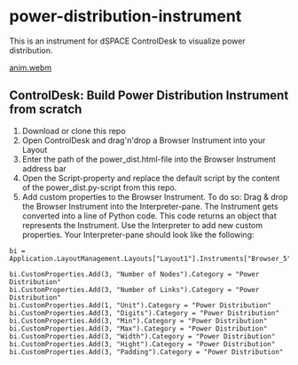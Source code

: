 # power-distribution-instrument
This is an instrument for dSPACE ControlDesk to visualize power distribution.

[anim.webm](https://github.com/dspace-group/power-distribution-instrument/assets/9103508/ae753b5c-2e72-4805-9e88-79eed24270a6)

## ControlDesk: Build Power Distribution Instrument from scratch

1. Download or clone this repo
2. Open ControlDesk and drag'n'drop a Browser Instrument into your Layout
3. Enter the path of the power_dist.html-file into the Browser Instrument address bar
4. Open the Script-property and replace the default script by the content of the power_dist.py-script from this repo.
5. Add custom properties to the Browser Instrument. To do so: Drag & drop the Browser Instrument into the Interpreter-pane. The Instrument gets converted into a line of Python code. This code returns an object that represents the Instrument. Use the Interpreter to add new custom properties. Your Interpreter-pane should look like the following:

```
bi = Application.LayoutManagement.Layouts["Layout1"].Instruments["Browser_5"]

bi.CustomProperties.Add(3, "Number of Nodes").Category = "Power Distribution"
bi.CustomProperties.Add(3, "Number of Links").Category = "Power Distribution"
bi.CustomProperties.Add(1, "Unit").Category = "Power Distribution"
bi.CustomProperties.Add(3, "Digits").Category = "Power Distribution"
bi.CustomProperties.Add(3, "Min").Category = "Power Distribution"
bi.CustomProperties.Add(3, "Max").Category = "Power Distribution"
bi.CustomProperties.Add(3, "Width").Category = "Power Distribution"
bi.CustomProperties.Add(3, "Hight").Category = "Power Distribution"
bi.CustomProperties.Add(3, "Padding").Category = "Power Distribution"
```
